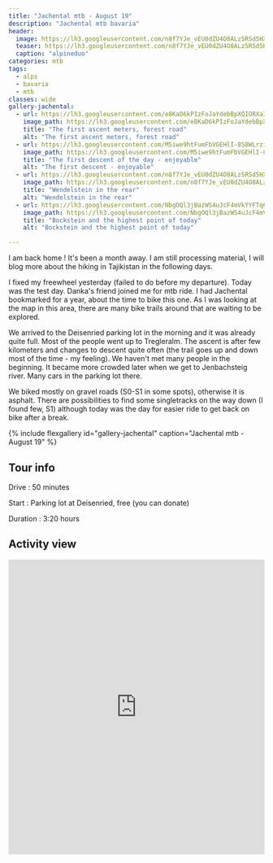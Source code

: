 ```yaml
---
title: "Jachental mtb - August 19"
description: "Jachental mtb bavaria"
header:
  image: https://lh3.googleusercontent.com/n8f7YJe_vEU0dZU4O8ALz5RSd5HXz9AY_ZSVhogB28aB8BqFs0fE5AuLxFBQ_9K-tSRrPIyiJwPCKl5t7IUotGwujiqSaPs-iHnVHyxMmbtWuKVYh2lfYWWm122X1IB1BRgBHkKbKBYAxsbtNdzQ1cJy425s1bf8FIP9HTLmzw0DyxVqCQWKbcnclZwxx9QB0w9iJ7OwA8s-8OrT25m0GxAS_SfdONPHJYXwN1qY_dmsp9lb4A6ZOVdRvUAFBy6HL2H9nqCdgns2SZW7n85kRRvx3AjBkcvk-hwmnVysZsPiom_Dq6luP5OFzb1Q90hj_geIzOEhpCFImpd6TCZV9xxOJYgCraLLle7N7fDZaUDxhX4xqKLChdMYnoZ6P33HB2KYykZoTPLDWnP2-RnG4v4Y_GSfhidHZ6dkXXE4mm3PQBUpj-4l1LnqJ4w0L5EDhuvVBe3XgQ8rvDU4ot8Cj2v3TgndLFCS8aRiBExfduPVaqS4o2zdZw1YN1hdT9bWXTMT8T-6MXowjS5VNSaua7PnnsDg_IrOhCTnGsabpli8os2r9YGbUTrYfP3LM7G05-zCa_bxllzifiBQvHb2tRvWKS6tnvFjS01p_iVia0aykHCOdL7gLbfC7CCc19OVA8jHL9K6m8zqQG4jHrSAr8y_F6HVR3voIm1NjVa875AGPXx82kYFDh_ZaD7OcJW4Z26T64gcEZ_kHlEkWk6u0ca6HA=w2016-h1512-no
  teaser: https://lh3.googleusercontent.com/n8f7YJe_vEU0dZU4O8ALz5RSd5HXz9AY_ZSVhogB28aB8BqFs0fE5AuLxFBQ_9K-tSRrPIyiJwPCKl5t7IUotGwujiqSaPs-iHnVHyxMmbtWuKVYh2lfYWWm122X1IB1BRgBHkKbKBYAxsbtNdzQ1cJy425s1bf8FIP9HTLmzw0DyxVqCQWKbcnclZwxx9QB0w9iJ7OwA8s-8OrT25m0GxAS_SfdONPHJYXwN1qY_dmsp9lb4A6ZOVdRvUAFBy6HL2H9nqCdgns2SZW7n85kRRvx3AjBkcvk-hwmnVysZsPiom_Dq6luP5OFzb1Q90hj_geIzOEhpCFImpd6TCZV9xxOJYgCraLLle7N7fDZaUDxhX4xqKLChdMYnoZ6P33HB2KYykZoTPLDWnP2-RnG4v4Y_GSfhidHZ6dkXXE4mm3PQBUpj-4l1LnqJ4w0L5EDhuvVBe3XgQ8rvDU4ot8Cj2v3TgndLFCS8aRiBExfduPVaqS4o2zdZw1YN1hdT9bWXTMT8T-6MXowjS5VNSaua7PnnsDg_IrOhCTnGsabpli8os2r9YGbUTrYfP3LM7G05-zCa_bxllzifiBQvHb2tRvWKS6tnvFjS01p_iVia0aykHCOdL7gLbfC7CCc19OVA8jHL9K6m8zqQG4jHrSAr8y_F6HVR3voIm1NjVa875AGPXx82kYFDh_ZaD7OcJW4Z26T64gcEZ_kHlEkWk6u0ca6HA=w800-h300-no
  caption: "alpineduo"
categories: mtb
tags:
  - alps
  - bavaria
  - mtb
classes: wide
gallery-jachental:
  - url: https://lh3.googleusercontent.com/e8KaD6kPIzFoJaYdebBpXQIORXaIPhpWgttx1dFTmxhyQVhBoYbIgEOtCGfZccLBIhyZyxP3s1VgpIy9yjjC5J2YtuNx5dcMWQm7G2oWzIJKLDa5HXbUSNwXrUzsgFTaaxHqk044jHu-HdWXIdarptzrm_pZfQgP01etwr_VbAJebO2qzkT-8LnIwoF29dZRdUA04ngwm1OFj898SK8rVZDQxxp3SsoR3JWuO0Jk0wffszF6-AmYGaCmAFDQOXO1g6rHtDK21ydQWw7oqCsbxBzA7Nz_bF0MiPRzll7nnzGzHJiN8JsafqCrne-0zxcivZbazyVapoFz94wlwiVzQZg3e7Bvia4-hRnmnR5_iiTF5EEo2dC6oyovI8e7s5cxxYjPdl2REb5RIqyC_qW4iGqNcv9-mPJQFu46e3UoNJKpIqKcKGzQUj3uJ42dL8AaA6TJC-v9CUWwL_nP-g5LZMI3JBlZS8WBIRizNkL-wgeWr0mjjgkbSuAGp_UcRtpdgZTVfDXOV6MhhFTVoQDzkXdBJrxjxUcabkkY5rayDEgz4JNThjRsHn4LQG7N2d44aQEIr_c54-oXXSThbVH_KlQHBCZZE8TxbW-OQ2v63Y0Hj0eEFjZ04WepP7ebbYBxrVvTNygBHDZ8UlZjdwINKuL57mEQND7doUEiIITtvsYlkzFq4tVZzJ695Qn4LLDK0uJJHvyjBFo8sBySwD-vEdrLkg=w1156-h1540-no
    image_path: https://lh3.googleusercontent.com/e8KaD6kPIzFoJaYdebBpXQIORXaIPhpWgttx1dFTmxhyQVhBoYbIgEOtCGfZccLBIhyZyxP3s1VgpIy9yjjC5J2YtuNx5dcMWQm7G2oWzIJKLDa5HXbUSNwXrUzsgFTaaxHqk044jHu-HdWXIdarptzrm_pZfQgP01etwr_VbAJebO2qzkT-8LnIwoF29dZRdUA04ngwm1OFj898SK8rVZDQxxp3SsoR3JWuO0Jk0wffszF6-AmYGaCmAFDQOXO1g6rHtDK21ydQWw7oqCsbxBzA7Nz_bF0MiPRzll7nnzGzHJiN8JsafqCrne-0zxcivZbazyVapoFz94wlwiVzQZg3e7Bvia4-hRnmnR5_iiTF5EEo2dC6oyovI8e7s5cxxYjPdl2REb5RIqyC_qW4iGqNcv9-mPJQFu46e3UoNJKpIqKcKGzQUj3uJ42dL8AaA6TJC-v9CUWwL_nP-g5LZMI3JBlZS8WBIRizNkL-wgeWr0mjjgkbSuAGp_UcRtpdgZTVfDXOV6MhhFTVoQDzkXdBJrxjxUcabkkY5rayDEgz4JNThjRsHn4LQG7N2d44aQEIr_c54-oXXSThbVH_KlQHBCZZE8TxbW-OQ2v63Y0Hj0eEFjZ04WepP7ebbYBxrVvTNygBHDZ8UlZjdwINKuL57mEQND7doUEiIITtvsYlkzFq4tVZzJ695Qn4LLDK0uJJHvyjBFo8sBySwD-vEdrLkg=w300-h400-no
    title: "The first ascent meters, forest road"
    alt: "The first ascent meters, forest road"
  - url: https://lh3.googleusercontent.com/M5iwe9htFumFbVGEHlI-8S8WLrzi_Wy6LlASp0Jkonin2jSDnVxAZhRO3mj5gvSxxIwhahYtzcuFdFNSFWY9hFs5mYEWGEZTNr6HVKMtMpixAsrt34N-JQf2xdq0mpWlfEVB6Sf52QExIIsG80SzSlTjyB97CYxwMnsvH3zs7f7fjSKYyO68A5frqqSdLPdKqPTi0-mtv-ui6l3J01HcM2TqUM9QmhwzS9FhX1Yi8cD-AQkNQEOE5b8yaCRkUqXZGh9DSGRB0IoLtnDqj2hWdDb8ZCMz_W3XWuX3lbEu64tjRxd3XCFMF_3oCBmUdux6tlMsbI02Y16QUp_9syoOprkwK-9oiJ9thMwEyX_bOVOJLOlkMqXlUhT3B64KD9yxmMHQ0V949LLw6oiwPMwMgkhK67uqfiI30-NT9bhYnfs-y1KZ8kxfbRrbhc_9MmWsRzHitMVQiQdS6dJgRDJEyFiu6IwhWkNIkIi-phn4J-4pKmEe3JAkd8mrkVaWejurgM9y1kkRuv54Q3CMh6mdGBK7GixEj-FL9dlldkkc27TuDSGeFfXgQG7c-s-KbVn8tkidzxTHBIaByn37qQhXOilqWYsrkTsE6UT2-y52DGlwmHDJfgbH3EHRGL5vGIfgEVQ25FXxx8oIk1Ti6m7adyosOu-GixA1tGrr2wm_zfvm8_kiY-SVmz9FOADUgjKqH8URsvGWKfPWw-LKaivJHijT6g=w2054-h1542-no
    image_path: https://lh3.googleusercontent.com/M5iwe9htFumFbVGEHlI-8S8WLrzi_Wy6LlASp0Jkonin2jSDnVxAZhRO3mj5gvSxxIwhahYtzcuFdFNSFWY9hFs5mYEWGEZTNr6HVKMtMpixAsrt34N-JQf2xdq0mpWlfEVB6Sf52QExIIsG80SzSlTjyB97CYxwMnsvH3zs7f7fjSKYyO68A5frqqSdLPdKqPTi0-mtv-ui6l3J01HcM2TqUM9QmhwzS9FhX1Yi8cD-AQkNQEOE5b8yaCRkUqXZGh9DSGRB0IoLtnDqj2hWdDb8ZCMz_W3XWuX3lbEu64tjRxd3XCFMF_3oCBmUdux6tlMsbI02Y16QUp_9syoOprkwK-9oiJ9thMwEyX_bOVOJLOlkMqXlUhT3B64KD9yxmMHQ0V949LLw6oiwPMwMgkhK67uqfiI30-NT9bhYnfs-y1KZ8kxfbRrbhc_9MmWsRzHitMVQiQdS6dJgRDJEyFiu6IwhWkNIkIi-phn4J-4pKmEe3JAkd8mrkVaWejurgM9y1kkRuv54Q3CMh6mdGBK7GixEj-FL9dlldkkc27TuDSGeFfXgQG7c-s-KbVn8tkidzxTHBIaByn37qQhXOilqWYsrkTsE6UT2-y52DGlwmHDJfgbH3EHRGL5vGIfgEVQ25FXxx8oIk1Ti6m7adyosOu-GixA1tGrr2wm_zfvm8_kiY-SVmz9FOADUgjKqH8URsvGWKfPWw-LKaivJHijT6g=w400-h300-no
    title: "The first descent of the day - enjoyable"
    alt: "The first descent - enjoyable"
  - url: https://lh3.googleusercontent.com/n8f7YJe_vEU0dZU4O8ALz5RSd5HXz9AY_ZSVhogB28aB8BqFs0fE5AuLxFBQ_9K-tSRrPIyiJwPCKl5t7IUotGwujiqSaPs-iHnVHyxMmbtWuKVYh2lfYWWm122X1IB1BRgBHkKbKBYAxsbtNdzQ1cJy425s1bf8FIP9HTLmzw0DyxVqCQWKbcnclZwxx9QB0w9iJ7OwA8s-8OrT25m0GxAS_SfdONPHJYXwN1qY_dmsp9lb4A6ZOVdRvUAFBy6HL2H9nqCdgns2SZW7n85kRRvx3AjBkcvk-hwmnVysZsPiom_Dq6luP5OFzb1Q90hj_geIzOEhpCFImpd6TCZV9xxOJYgCraLLle7N7fDZaUDxhX4xqKLChdMYnoZ6P33HB2KYykZoTPLDWnP2-RnG4v4Y_GSfhidHZ6dkXXE4mm3PQBUpj-4l1LnqJ4w0L5EDhuvVBe3XgQ8rvDU4ot8Cj2v3TgndLFCS8aRiBExfduPVaqS4o2zdZw1YN1hdT9bWXTMT8T-6MXowjS5VNSaua7PnnsDg_IrOhCTnGsabpli8os2r9YGbUTrYfP3LM7G05-zCa_bxllzifiBQvHb2tRvWKS6tnvFjS01p_iVia0aykHCOdL7gLbfC7CCc19OVA8jHL9K6m8zqQG4jHrSAr8y_F6HVR3voIm1NjVa875AGPXx82kYFDh_ZaD7OcJW4Z26T64gcEZ_kHlEkWk6u0ca6HA=w2054-h1542-no
    image_path: https://lh3.googleusercontent.com/n8f7YJe_vEU0dZU4O8ALz5RSd5HXz9AY_ZSVhogB28aB8BqFs0fE5AuLxFBQ_9K-tSRrPIyiJwPCKl5t7IUotGwujiqSaPs-iHnVHyxMmbtWuKVYh2lfYWWm122X1IB1BRgBHkKbKBYAxsbtNdzQ1cJy425s1bf8FIP9HTLmzw0DyxVqCQWKbcnclZwxx9QB0w9iJ7OwA8s-8OrT25m0GxAS_SfdONPHJYXwN1qY_dmsp9lb4A6ZOVdRvUAFBy6HL2H9nqCdgns2SZW7n85kRRvx3AjBkcvk-hwmnVysZsPiom_Dq6luP5OFzb1Q90hj_geIzOEhpCFImpd6TCZV9xxOJYgCraLLle7N7fDZaUDxhX4xqKLChdMYnoZ6P33HB2KYykZoTPLDWnP2-RnG4v4Y_GSfhidHZ6dkXXE4mm3PQBUpj-4l1LnqJ4w0L5EDhuvVBe3XgQ8rvDU4ot8Cj2v3TgndLFCS8aRiBExfduPVaqS4o2zdZw1YN1hdT9bWXTMT8T-6MXowjS5VNSaua7PnnsDg_IrOhCTnGsabpli8os2r9YGbUTrYfP3LM7G05-zCa_bxllzifiBQvHb2tRvWKS6tnvFjS01p_iVia0aykHCOdL7gLbfC7CCc19OVA8jHL9K6m8zqQG4jHrSAr8y_F6HVR3voIm1NjVa875AGPXx82kYFDh_ZaD7OcJW4Z26T64gcEZ_kHlEkWk6u0ca6HA=w400-h300-no
    title: "Wendelstein in the rear"
    alt: "Wendelstein in the rear"
  - url: https://lh3.googleusercontent.com/NbgOQl3jBazWS4uJcF4mVkYYFTq6WPyfdALI30zKttz-T7bi7hwUv9WX5lYEbFaFURtXStlLM5PUdS_zq139xxjkx8GnVUIjImY9qt7A76UULQZCw65C4FIkagPiPCNx9Z_jKtWlzZMNTP93A-HM5BuKEOo7kJRfOs-CDkADUItsEyVQ_4pomoc7fpMhFJk12GcSWBrPTIOT_LcSLElo1a-pASnleBsxBBnJbR8gUG-Bg3eFQuXQfQYx-qI7gXIc4bzs6mv23bChm4_KudhZgwx35C7Co3XyBWsaiCqglzO8PFOiqXa4yiFR0yY5rG6CbDKgCPCMxA4DIWN6v-IJNYiWMW7Bcw7s-EtgxDLBRuBMqP7_fIQSfr1blW4eKZ988afjkKX3jBOQEEAM_LaoY20o3PiQclES2tWu8nmpY4cOF7fjVigh6ceRTOsHm13-itnq8qdtR3ZtRCxIg_EeoEb7MA2X1zWU7W0AfuJQpPm4u5iVt10YwpFIJI32V1tREhvagP3fKgU0E3VbQqdzvsx2kq0JZjrsJfFjHCXxbkO4MRJSxq5YSpOxCAiWZG-lG31M-PMcdletLbzr7lS4AtkOsNauPvV-EtA2Td4wf_AxuNrDEHWEJlnbNWXtUIADpOgsxlYUgX_4stdc8U9lh1idh5OT-17WaYHtf48QQpM_8hCCN6b8k2HEh7Is8pOqCi1Z-neb7Fx8NjU2YkefivaS4Q=w2054-h1542-no
    image_path: https://lh3.googleusercontent.com/NbgOQl3jBazWS4uJcF4mVkYYFTq6WPyfdALI30zKttz-T7bi7hwUv9WX5lYEbFaFURtXStlLM5PUdS_zq139xxjkx8GnVUIjImY9qt7A76UULQZCw65C4FIkagPiPCNx9Z_jKtWlzZMNTP93A-HM5BuKEOo7kJRfOs-CDkADUItsEyVQ_4pomoc7fpMhFJk12GcSWBrPTIOT_LcSLElo1a-pASnleBsxBBnJbR8gUG-Bg3eFQuXQfQYx-qI7gXIc4bzs6mv23bChm4_KudhZgwx35C7Co3XyBWsaiCqglzO8PFOiqXa4yiFR0yY5rG6CbDKgCPCMxA4DIWN6v-IJNYiWMW7Bcw7s-EtgxDLBRuBMqP7_fIQSfr1blW4eKZ988afjkKX3jBOQEEAM_LaoY20o3PiQclES2tWu8nmpY4cOF7fjVigh6ceRTOsHm13-itnq8qdtR3ZtRCxIg_EeoEb7MA2X1zWU7W0AfuJQpPm4u5iVt10YwpFIJI32V1tREhvagP3fKgU0E3VbQqdzvsx2kq0JZjrsJfFjHCXxbkO4MRJSxq5YSpOxCAiWZG-lG31M-PMcdletLbzr7lS4AtkOsNauPvV-EtA2Td4wf_AxuNrDEHWEJlnbNWXtUIADpOgsxlYUgX_4stdc8U9lh1idh5OT-17WaYHtf48QQpM_8hCCN6b8k2HEh7Is8pOqCi1Z-neb7Fx8NjU2YkefivaS4Q=w400-h300-no
    title: "Bockstein and the highest point of today"
    alt: "Bockstein and the highest point of today"

---
```


I am back home ! It's been a month away. I am still processing material, I will blog more about the hiking in Tajikistan in the following days.

I fixed my freewheel yesterday (failed to do before my departure). Today was the test day. Danka's friend joined me for mtb ride. I had Jachental bookmarked for a year, about the time to bike this one. As I was looking at the map in this area, there are many bike trails around that are waiting to be explored.

We arrived to the Deisenried parking lot in the morning and it was already quite full. Most of the people went up to Tregleralm. The ascent is after few kilometers and changes to descent quite often (the trail goes up and down most of the time - my feeling). We haven't met many people in the beginning. It became more crowded later when we get to Jenbachsteig river. Many cars in the parking lot there.

We biked mostly on gravel roads (S0-S1 in some spots), otherwise it is asphalt. There are possibilities to find some singletracks on the way down (I found few, S1) although today was the day for easier ride to get back on bike after a break.

{% include flexgallery id="gallery-jachental" caption="Jachental mtb - August 19" %}

## Tour info

Drive
: 50 minutes

Start
: Parking lot at Deisenried, free (you can donate)

Duration
: 3:20 hours

## Activity view

<iframe src="https://www.komoot.com/tour/85564233/embed?profile=1" width="100%" height="580" frameborder="0" scrolling="no"></iframe>
